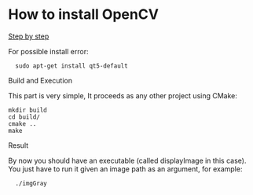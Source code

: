 # How to install OpenCV

[Step by step](http://www.linuxhispano.net/2012/11/05/instalar-opencv-2-4-2-ubuntu-12-04/)

For possible install error:

      sudo apt-get install qt5-default

Build and Execution

This part is very simple, It proceeds as any other project using CMake:

```
mkdir build
cd build/
cmake ..
make
```

Result

By now you should have an executable (called displayImage in this case).
You just have to run it given an image path as an argument, for example:

      ./imgGray
